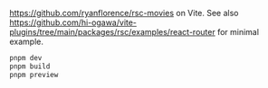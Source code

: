 https://github.com/ryanflorence/rsc-movies on Vite. See also https://github.com/hi-ogawa/vite-plugins/tree/main/packages/rsc/examples/react-router for minimal example.

```sh
pnpm dev
pnpm build
pnpm preview
```
